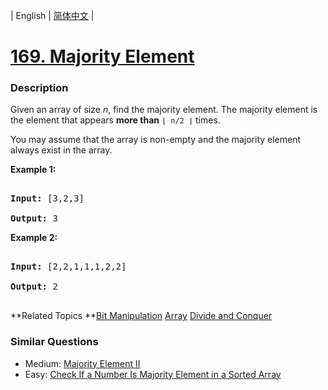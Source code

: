 | English | [简体中文](README.md) |

# [169. Majority Element](https://leetcode-cn.com/problems/majority-element)
 ### Description
<p>Given an array of size <i>n</i>, find the majority element. The majority element is the element that appears <b>more than</b> <code>&lfloor; n/2 &rfloor;</code> times.</p>

<p>You may assume that the array is non-empty and the majority element always exist in the array.</p>

<p><strong>Example 1:</strong></p>

<pre>
<strong>Input:</strong> [3,2,3]
<strong>Output:</strong> 3</pre>

<p><strong>Example 2:</strong></p>

<pre>
<strong>Input:</strong> [2,2,1,1,1,2,2]
<strong>Output:</strong> 2
</pre>

**Related Topics	**[Bit Manipulation](https://leetcode-cn.com/tag/bit-manipulation) [Array](https://leetcode-cn.com/tag/array) [Divide and Conquer](https://leetcode-cn.com/tag/divide-and-conquer) 

### Similar Questions
 - Medium:	[Majority Element II](https://leetcode-cn.com/problems/majority-element-ii) 
 - Easy:	[Check If a Number Is Majority Element in a Sorted Array](https://leetcode-cn.com/problems/check-if-a-number-is-majority-element-in-a-sorted-array) 
